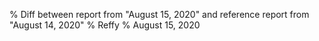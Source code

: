 % Diff between report from "August 15, 2020" and reference report from "August 14, 2020"
% Reffy
% August 15, 2020

